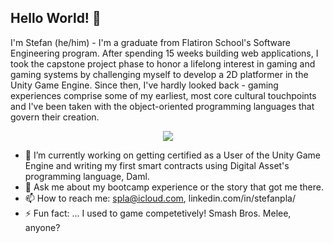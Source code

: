 ## Hello World! 👋

I'm Stefan (he/him) - I'm a graduate from Flatiron School's Software Engineering program. After spending 15 weeks building web applications, I took the capstone project phase to honor a lifelong interest in gaming and gaming systems by challenging myself to develop a 2D platformer in the Unity Game Engine. Since then, I've hardly looked back - gaming experiences comprise some of my earliest, most core cultural touchpoints and I've been taken with the object-oriented programming languages that govern their creation.

<p align="center">
  <a href="https://skillicons.dev">
    <img src="https://skillicons.dev/icons?i=git,css,flask,github,html,js,postman,py,sqlite,unity,react,daml" />
  </a>
</p>

- 🔭 I’m currently working on getting certified as a User of the Unity Game Engine and writing my first smart contracts using Digital Asset's programming language, Daml. 
- 💬 Ask me about my bootcamp experience or the story that got me there.
- 📫 How to reach me: spla@icloud.com, linkedin.com/in/stefanpla/
- ⚡ Fun fact: ... I used to game competetively! Smash Bros. Melee, anyone?

